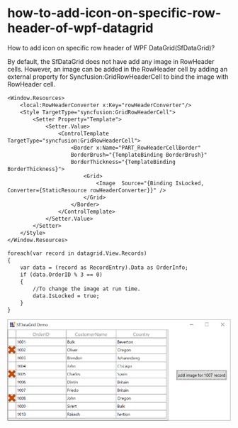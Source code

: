# how-to-add-icon-on-specific-row-header-of-wpf-datagrid
How to add icon on specific row header of WPF DataGrid(SfDataGrid)?

By default, the SfDataGrid does not have add any image in RowHeader cells. However, an image can be added in the RowHeader cell by adding an external property for Syncfusion:GridRowHeaderCell to bind the image with RowHeader cell.

```
<Window.Resources>
    <local:RowHeaderConverter x:Key="rowHeaderConverter"/>
    <Style TargetType="syncfusion:GridRowHeaderCell">
        <Setter Property="Template">
            <Setter.Value>
                <ControlTemplate TargetType="syncfusion:GridRowHeaderCell">
                    <Border x:Name="PART_RowHeaderCellBorder"
                    BorderBrush="{TemplateBinding BorderBrush}"
                    BorderThickness="{TemplateBinding BorderThickness}">
                        <Grid>
                            <Image  Source="{Binding IsLocked, Converter={StaticResource rowHeaderConverter}}" />
                        </Grid>
                    </Border>
                </ControlTemplate>                   
            </Setter.Value>
        </Setter>
    </Style>
</Window.Resources>
```

```
foreach(var record in datagrid.View.Records)
{
    var data = (record as RecordEntry).Data as OrderInfo;
    if (data.OrderID % 3 == 0)
    {
        //To change the image at run time.
        data.IsLocked = true;
    }
}
```
![IconInRowHeader](IconInRowHeader.png)
